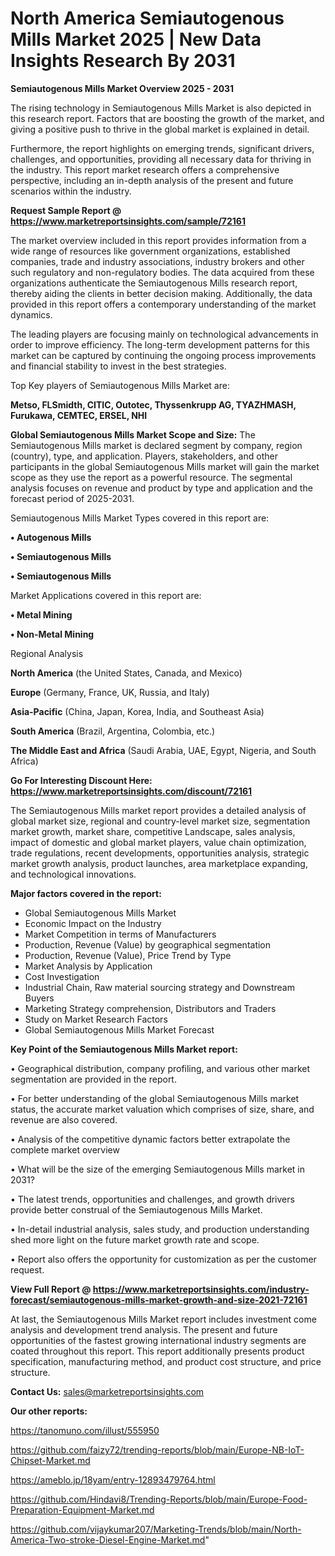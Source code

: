 # North America Semiautogenous Mills Market 2025 | New Data Insights Research By 2031

<Strong> Semiautogenous Mills Market Overview 2025 - 2031</strong>

The rising technology in Semiautogenous Mills Market is also depicted in this research report. Factors that are boosting the growth of the market, and giving a positive push to thrive in the global market is explained in detail.

Furthermore, the report highlights on emerging trends, significant drivers, challenges, and opportunities, providing all necessary data for thriving in the industry. This report market research offers a comprehensive perspective, including an in-depth analysis of the present and future scenarios within the industry.

<strong>Request Sample Report @ <a href=https://www.marketreportsinsights.com/sample/72161>https://www.marketreportsinsights.com/sample/72161</a></strong>

The market overview included in this report provides information from a wide range of resources like government organizations, established companies, trade and industry associations, industry brokers and other such regulatory and non-regulatory bodies. The data acquired from these organizations authenticate the Semiautogenous Mills research report, thereby aiding the clients in better decision making. Additionally, the data provided in this report offers a contemporary understanding of the market dynamics.

The leading players are focusing mainly on technological advancements in order to improve efficiency. The long-term development patterns for this market can be captured by continuing the ongoing process improvements and financial stability to invest in the best strategies.

Top Key players of Semiautogenous Mills Market are:

<strong>Metso, FLSmidth, CITIC, Outotec, Thyssenkrupp AG, TYAZHMASH, Furukawa, CEMTEC, ERSEL, NHI</strong>

<strong><b>Global Semiautogenous Mills Market Scope and Size:</b></strong>
The Semiautogenous Mills market is declared segment by company, region (country), type, and application. Players, stakeholders, and other participants in the global Semiautogenous Mills market will gain the market scope as they use the report as a powerful resource. The segmental analysis focuses on revenue and product by type and application and the forecast period of 2025-2031.

Semiautogenous Mills Market Types covered in this report are:

<strong>• Autogenous Mills

• Semiautogenous Mills

• Semiautogenous Mills</strong>

Market Applications covered in this report are:

<strong>• Metal Mining

• Non-Metal Mining</strong> 

Regional Analysis

<strong>North America</strong> (the United States, Canada, and Mexico)

<strong>Europe</strong> (Germany, France, UK, Russia, and Italy)

<strong>Asia-Pacific</strong> (China, Japan, Korea, India, and Southeast Asia)

<strong>South America</strong> (Brazil, Argentina, Colombia, etc.)

<strong>The Middle East and Africa</strong> (Saudi Arabia, UAE, Egypt, Nigeria, and South Africa)

<strong>Go For Interesting Discount Here: <a href=https://www.marketreportsinsights.com/discount/72161>https://www.marketreportsinsights.com/discount/72161</a></strong>

The Semiautogenous Mills market report provides a detailed analysis of global market size, regional and country-level market size, segmentation market growth, market share, competitive Landscape, sales analysis, impact of domestic and global market players, value chain optimization, trade regulations, recent developments, opportunities analysis, strategic market growth analysis, product launches, area marketplace expanding, and technological innovations.

<strong><b>Major factors covered in the report:</b></strong>
<ul>
  <li>Global Semiautogenous Mills Market </li>
  <li>Economic Impact on the Industry</li>
  <li>Market Competition in terms of Manufacturers</li>
  <li>Production, Revenue (Value) by geographical segmentation</li>
  <li>Production, Revenue (Value), Price Trend by Type</li>
  <li>Market Analysis by Application</li>
  <li>Cost Investigation</li>
  <li>Industrial Chain, Raw material sourcing strategy and Downstream Buyers</li>
  <li>Marketing Strategy comprehension, Distributors and Traders</li>
  <li>Study on Market Research Factors</li>
  <li>Global Semiautogenous Mills Market Forecast</li>
</ul>

<strong><b>Key Point of the Semiautogenous Mills Market report:</b></strong>

• Geographical distribution, company profiling, and various other market segmentation are provided in the report.

• For better understanding of the global Semiautogenous Mills market status, the accurate market valuation which comprises of size, share, and revenue are also covered.

• Analysis of the competitive dynamic factors better extrapolate the complete market overview

• What will be the size of the emerging Semiautogenous Mills market in 2031?

• The latest trends, opportunities and challenges, and growth drivers provide better construal of the Semiautogenous Mills Market.

• In-detail industrial analysis, sales study, and production understanding shed more light on the future market growth rate and scope.

• Report also offers the opportunity for customization as per the customer request.

<strong><b>View Full Report @ <a href=https://www.marketreportsinsights.com/industry-forecast/semiautogenous-mills-market-growth-and-size-2021-72161>https://www.marketreportsinsights.com/industry-forecast/semiautogenous-mills-market-growth-and-size-2021-72161</a></b></strong>


At last, the Semiautogenous Mills Market report includes investment come analysis and development trend analysis. The present and future opportunities of the fastest growing international industry segments are coated throughout this report. This report additionally presents product specification, manufacturing method, and product cost structure, and price structure.

<strong>Contact Us:</strong>
sales@marketreportsinsights.com

<strong>Our other reports:</strong>

<a href=https://tanomuno.com/illust/555950>https://tanomuno.com/illust/555950</a>

<a href=https://github.com/faizy72/trending-reports/blob/main/Europe-NB-IoT-Chipset-Market.md>https://github.com/faizy72/trending-reports/blob/main/Europe-NB-IoT-Chipset-Market.md</a>

<a href=https://ameblo.jp/18yam/entry-12893479764.html>https://ameblo.jp/18yam/entry-12893479764.html</a>

<a href=https://github.com/Hindavi8/Trending-Reports/blob/main/Europe-Food-Preparation-Equipment-Market.md>https://github.com/Hindavi8/Trending-Reports/blob/main/Europe-Food-Preparation-Equipment-Market.md</a>

<a href=https://github.com/vijaykumar207/Marketing-Trends/blob/main/North-America-Two-stroke-Diesel-Engine-Market.md>https://github.com/vijaykumar207/Marketing-Trends/blob/main/North-America-Two-stroke-Diesel-Engine-Market.md</a>"
